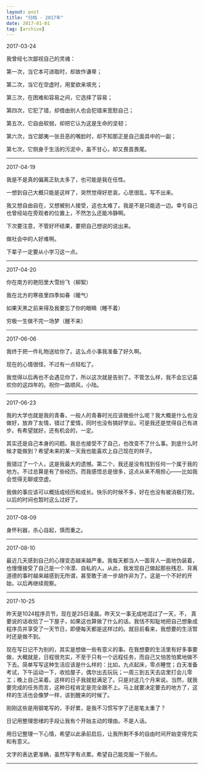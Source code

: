 ```yaml
---
layout: post
title: "归档 - 2017年"
date: 2017-01-01
tag: [archive]
---
```

2017-03-24

我曾经七次鄙视自己的灵魂：

第一次，当它本可进取时，却故作谦卑；

第二次，当它在空虚时，用爱欲来填充；

第三次，在困难和容易之间，它选择了容易；

第四次，它犯了错，却借由别人也会犯错来宽慰自己；

第五次，它自由软弱，却把它认为这是生命的坚韧；

第六次，当它鄙夷一张丑恶的嘴脸时，却不知那正是自己面具中的一副；

第七次，它侧身于生活的污泥中，虽不甘心，却又畏首畏尾。

---
2017-04-19

我是不是真的偏离正轨太多了，也可能是我在任性。

一想到自己大概只能是这样了，突然觉得好悲哀。心思很乱，写不出来。

我又想自由自在，又想被别人接受，这也太难了。我是不是只能选一边。幸亏自己也曾经站在旁观者的位置上，不然怎么还能冷静啊。

下次要注意，不管好坏结果，要把自己想说的说出来。

做社会中的人好难啊。

下辈子一定要从小学习这一点。

---
2017-04-20

你在南方的艳阳里大雪纷飞（柳絮）

我在北方的寒夜里四季如春（暖气）

如果天黑之前来得及我要忘了你的眼睛（睡不着）

穷极一生做不完一场梦（醒不来）

---
2017-06-06

我终于把一件礼物送给你了。这么点小事我准备了好久啊。

现在的心情很怪，不过有一点轻松了。

我觉得以后再也不会遇见你了，所以这次就是告别了。不管怎么样，我不会忘记喜欢你的这四年的。祝你一路顺风，小陆。

---
2017-06-23

我的大学也就是我的青春，一般人的青春时光应该做些什么呢？我大概是什么也没做好，放弃了友情，错过了爱情，同时也没有搞好学业。可是我还是觉得自己有进步。有希望就好，还有机会的，一定。

其实还是自己本身的问题。我总也接受不了自己，也改变不了什么事。到底什么时候才能做到？希望未来的某一天我也能喜欢上自己现在的样子。

我错过了一个人，这是我最大的遗憾。第二个，我还是没有找到任何一个属于我的地方。不过总算是有了些经历。而我感悟总是很多，这点从来不用担心——比如我会觉得无聊或空虚。

我做的事应该可以概括成经历和成长。快乐的时候不多，好在也没有被消极打败。以后的时间也暂时这么过好了。

---
2017-08-09 

身怀利器，杀心自起，慎而重之。

---
2017-08-10

最近几天感到自己的心理变态越来越严重。我每天都当人一面背人一面地伪装着，也慢慢接受了自己是一个冷漠、自私的人。从此，我发现自己做起那些残忍、背离道德的事时越来越感到无所谓，甚至敢于进一步胡作非为了。这是一个不好的开始，以后再继续观察。

---
2017-10-25

昨天是1024程序员节，现在是25日凌晨。昨天又一事无成地混过了一天，不， 真要说的话收拾了一下屋子，如果这也算做了什么的话。我恬不知耻地把自己想象成程序员并享受了一天节日，即便每天都是这样过的。就目前看来，我想要的生活暂时还是做不到。

现在写日记不为别的，其实是想做一些有意义的事。在我想要的生活里有好多事要做，大概就是，日程很充实，不至于只有一个远程任务，而自己又怕苦怕累地做不下去。简单写写这种生活应该是什么样的：比如，九点起床，零点睡觉；白天准备考试，下午运动一下，收拾屋子，偶尔出去玩玩；一周三到五天去店里打会儿零工；晚上自己呆着。这样的日子我就挺满足了。只是对这几个月来说。当然，就我要完成的任务而言，这种日程肯定是完全跟不上。马上就要决定要去的地方了，这样的生活也会像梦一样，该到醒来的时候了。

刚刚这些是用钢笔写的，手好累，是我不习惯写字了还是笔太重了？

日记用整理思绪的手段让我有个开始主动的理由。不是人话。

用日记整理一下心情，希望以此承前启后，让我所剩不多的自由时间开始变得充实和有意义。

文字的表达更准确，虽然写字有点累。希望自己能克服一下弱点。

---